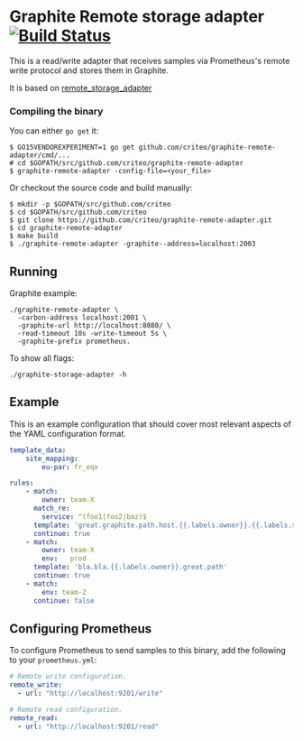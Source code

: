 # Graphite Remote storage adapter [![Build Status](https://travis-ci.org/criteo/graphite-remote-adapter.svg?branch=master)](https://travis-ci.org/criteo/graphite-remote-adapter)

This is a read/write adapter that receives samples via Prometheus's remote write
protocol and stores them in Graphite.

It is based on [remote_storage_adapter](https://github.com/prometheus/prometheus/tree/master/documentation/examples/remote_storage/remote_storage_adapter)

### Compiling the binary

You can either `go get` it:

```
$ GO15VENDOREXPERIMENT=1 go get github.com/criteo/graphite-remote-adapter/cmd/...
# cd $GOPATH/src/github.com/criteo/graphite-remote-adapter
$ graphite-remote-adapter -config-file=<your_file>
```

Or checkout the source code and build manually:

```
$ mkdir -p $GOPATH/src/github.com/criteo
$ cd $GOPATH/src/github.com/criteo
$ git clone https://github.com/criteo/graphite-remote-adapter.git
$ cd graphite-remote-adapter
$ make build
$ ./graphite-remote-adapter -graphite--address=localhost:2003
```

## Running

Graphite example:

```
./graphite-remote-adapter \
  -carbon-address localhost:2001 \
  -graphite-url http://localhost:8080/ \
  -read-timeout 10s -write-timeout 5s \
  -graphite-prefix prometheus.
```

To show all flags:

```
./graphite-storage-adapter -h
```

## Example
This is an example configuration that should cover most relevant aspects of the YAML configuration format.

```yaml
template_data:
    site_mapping:
        eu-par: fr_eqx

rules:
    - match:
        owner: team-X
      match_re:
        service: ^(foo1|foo2|baz)$
      template: 'great.graphite.path.host.{{.labels.owner}}.{{.labels.service}}{{if ne .labels.env "prod"}}.{{.labels.env}}{{end}}'
      continue: true
    - match:
        owner: team-X
        env:   prod
      template: 'bla.bla.{{.labels.owner}}.great.path'
      continue: true
    - match:
        env: team-Z
      continue: false
```

## Configuring Prometheus

To configure Prometheus to send samples to this binary, add the following to your `prometheus.yml`:

```yaml
# Remote write configuration.
remote_write:
  - url: "http://localhost:9201/write"

# Remote read configuration.
remote_read:
  - url: "http://localhost:9201/read"
```
